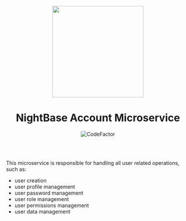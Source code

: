 <div align="center">
    <img src="https://i.imgur.com/lIyPUA9.png" width="250" height="250"/>
</div>

<div align="center">
    <h1>NightBase Account Microservice</h1>
    <img src="https://www.codefactor.io/repository/github/nightbase/user-service/badge" alt="CodeFactor" />
</div>

<br><br>

This microservice is responsible for handling all user related operations, such as:

- user creation
- user profile management
- user password management
- user role management
- user permissions management
- user data management
